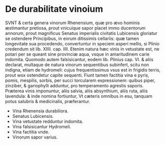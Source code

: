 # De durabilitate vinoium

SVNT & certa genera vinorum Rhenensium, quæ pro ævo hominis æstimantur pretiosa, prout vnicuique sapor placet immo ducentorum annorum, prout magnificus Senatus imperialis civitatis Lubicensis gloriatur se ostendere Principibus, in eorum ditissimis cellariis: quæ tamen longevitate sua procedendo, convertuntur in speciem asperi mellis, si Plinio credendum sit lib. XIIII. cap. IIII. Etenim natura hæc vinis in vetustate est, ne potari per se queant sine provinciæ aqua, vsque in amaritudinem carie indomita. Quomodo autem falsisicantur, eodem lib. Plinius cap. VI. & aliis declarat, multaque de natura vinorum sequentibus subinfert, scitu non indigna, etiam de hydromeli: cujus frequentissimus vsus est in frigidis terris, prout wox ostendetur capite sequenti. Fiunt tamen factitia vina e pyris, pomis, mespilis, sorbis, per succi torcularem expressionem: quibus piper, zinziber, & gariophylli adduntur, pro temperamento agrestis saporis. Præterea vinis imponuntur, aliis salvia, aliis absynthium, aliis ruta, aliis lavendula: & inde nomina fortiuntur, Vt cæteris omnibus in esu, tanquam potus salubris & medicinalis, præferantur.

- Vina Rhenensia durabiliora.
- Senatus Lubicensis.
- Vina vetustate redduntur indomita.
- Vina falsisicantur Hydromeli.
- Vina factitia vnde.
- Vinorum sapor varius.
